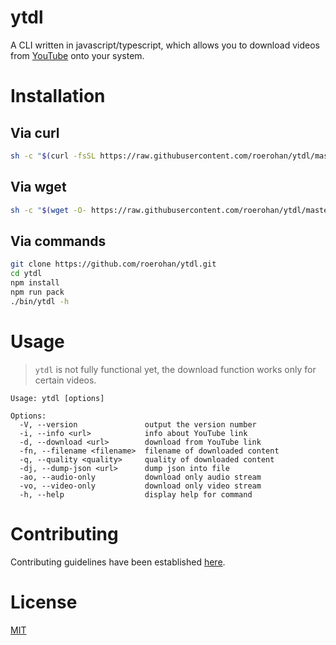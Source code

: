 # ytdl

A CLI written in javascript/typescript, which allows you to download videos from [YouTube](https://youtube.com) onto your system.

# Installation

## Via curl

```bash
sh -c "$(curl -fsSL https://raw.githubusercontent.com/roerohan/ytdl/master/bin/install)"
```

## Via wget

```bash
sh -c "$(wget -O- https://raw.githubusercontent.com/roerohan/ytdl/master/bin/install)"
```

## Via commands

```bash
git clone https://github.com/roerohan/ytdl.git
cd ytdl
npm install
npm run pack
./bin/ytdl -h
```

# Usage

> `ytdl` is not fully functional yet, the download function works only for certain videos.

```
Usage: ytdl [options]

Options:
  -V, --version               output the version number
  -i, --info <url>            info about YouTube link
  -d, --download <url>        download from YouTube link
  -fn, --filename <filename>  filename of downloaded content
  -q, --quality <quality>     quality of downloaded content
  -dj, --dump-json <url>      dump json into file
  -ao, --audio-only           download only audio stream
  -vo, --video-only           download only video stream
  -h, --help                  display help for command
```

# Contributing

Contributing guidelines have been established [here](./CONTRIBUTING.md).

# License

[MIT](https://github.com/roerohan/ytdl/blob/master/LICENSE)
